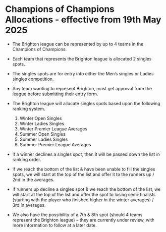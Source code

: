 # Champions of Champions Allocations - effective from 19th May 2025

- The Brighton league can be represented by up to 4 teams in the Champions of Champions.

- Each team that represents the Brighton league is allocated 2 singles spots.

- The singles spots are for entry into either the Men’s singles or Ladies singles
competition.

- Any team wanting to represent Brighton, must get approval from the league
before submitting their entry form.

- The Brighton league will allocate singles spots based upon the following
ranking system.

  1) Winter Open Singles
  2) Winter Ladies Singles
  3) Winter Premier League Averages
  4) Summer Open Singles
  5) Summer Ladies Singles
  6) Summer Premier League Averages

- If a winner declines a singles spot, then it will be passed down the list in
ranking order.

- If we reach the bottom of the list & have been unable to fill the singles spots,
we will start at the top of the list and offer it to the runners up / 2nd in the
averages.

- If runners up decline a singles spot & we reach the bottom of the list, we will
start at the top of the list and offer the spot to losing semi-finalists (starting with
the player who finished higher in the winter averages) / 3rd in averages.

- We also have the possibility of a 7th & 8th spot (should 4 teams represent the
Brighton league) – they are currently under review, with more information to
follow at a later date.
